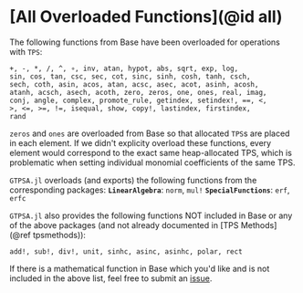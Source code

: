 # [All Overloaded Functions](@id all)
The following functions from Base have been overloaded for operations with `TPS`:
```
+, -, *, /, ^, ∘, inv, atan, hypot, abs, sqrt, exp, log, 
sin, cos, tan, csc, sec, cot, sinc, sinh, cosh, tanh, csch, 
sech, coth, asin, acos, atan, acsc, asec, acot, asinh, acosh, 
atanh, acsch, asech, acoth, zero, zeros, one, ones, real, imag, 
conj, angle, complex, promote_rule, getindex, setindex!, ==, <, 
>, <=, >=, !=, isequal, show, copy!, lastindex, firstindex,
rand
```

`zeros` and `ones` are overloaded from Base so that allocated `TPS`s are placed in each element. If we didn't explicity overload these functions, every element would correspond to the exact same heap-allocated TPS, which is problematic when setting individual monomial coefficients of the same TPS.

`GTPSA.jl` overloads (and exports) the following functions from the corresponding packages:
 **`LinearAlgebra`**: `norm`, `mul!` 
**`SpecialFunctions`**: `erf`, `erfc`

`GTPSA.jl` also provides the following functions NOT included in Base or any of the above packages (and not already documented in [TPS Methods](@ref tpsmethods)):
```
add!, sub!, div!, unit, sinhc, asinc, asinhc, polar, rect
```

If there is a mathematical function in Base which you'd like and is not included in the above list, feel free to submit an [issue](https://github.com/bmad-sim/GTPSA.jl/issues).